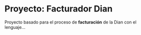 # Proyecto: Facturador Dian
Proyecto basado para el proceso de **facturación** de la Dian con el lenguaje...